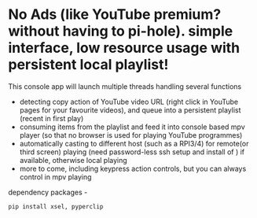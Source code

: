 # **No Ads (like YouTube premium? without having to pi-hole). simple interface, low resource usage with persistent local playlist!**



This console app will launch multiple threads handling several functions

* detecting copy action of YouTube video URL (right click in YouTube pages for your favourite videos), and queue into a persistent playlist (recent in first play)
* consuming items from the playlist and feed it into console based mpv player (so that no browser is used for playing YouTube programmes)
* automatically casting to different host (such as a RPI3/4) for remote(or third screen) playing (need password-less ssh setup and install of ) if available, otherwise local playing
* more to come, including keypress action controls, but you can always control in mpv playing

dependency packages - 

`pip install xsel, pyperclip`